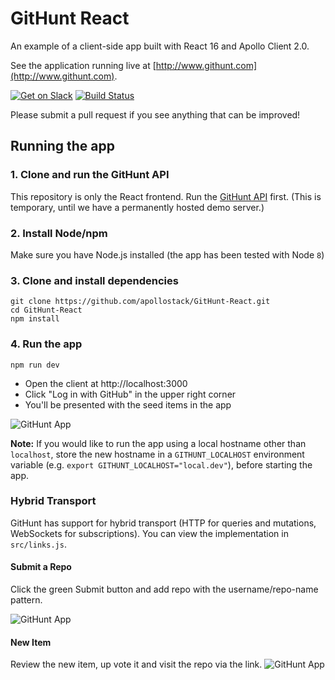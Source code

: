 # GitHunt React

An example of a client-side app built with React 16 and Apollo Client 2.0.

See the application running live at [http://www.githunt.com](http://www.githunt.com).

[![Get on Slack](https://img.shields.io/badge/slack-join-orange.svg)](http://www.apollostack.com/#slack)
[![Build Status](https://travis-ci.org/apollostack/GitHunt-React.svg?branch=master)](https://travis-ci.org/apollostack/GitHunt-React)

Please submit a pull request if you see anything that can be improved!

## Running the app

### 1. Clone and run the GitHunt API

This repository is only the React frontend. Run the [GitHunt API](https://github.com/apollostack/GitHunt-API) first. (This is temporary, until we have a permanently hosted demo server.)

### 2. Install Node/npm

Make sure you have Node.js installed (the app has been tested with Node `8`)

### 3. Clone and install dependencies

```
git clone https://github.com/apollostack/GitHunt-React.git
cd GitHunt-React
npm install
```

### 4. Run the app

```
npm run dev
```

- Open the client at http://localhost:3000
- Click "Log in with GitHub" in the upper right corner
- You'll be presented with the seed items in the app

![GitHunt App](screenshots/GitHunt-app.png)

**Note:** If you would like to run the app using a local hostname other than `localhost`, store the new hostname in a `GITHUNT_LOCALHOST` environment variable (e.g. `export GITHUNT_LOCALHOST="local.dev"`), before starting the app.

### Hybrid Transport
GitHunt has support for hybrid transport (HTTP for queries and mutations, WebSockets for subscriptions). You can view the implementation in `src/links.js`.

#### Submit a Repo
Click the green Submit button and add repo with the username/repo-name pattern.

![GitHunt App](screenshots/GitHunt-add.png)

#### New Item
Review the new item, up vote it and visit the repo via the link.
![GitHunt App](screenshots/GitHunt-new.png)

